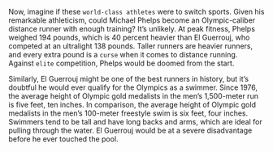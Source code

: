 Now, imagine if these `world-class athletes` were to switch sports.
Given his remarkable athleticism, could Michael Phelps become an
Olympic-caliber distance runner with enough training? It’s unlikely.
At peak fitness, Phelps weighed 194 pounds, which is 40 percent
heavier than El Guerrouj, who competed at an ultralight 138 pounds.
Taller runners are heavier runners, and every extra pound is a `curse`
when it comes to distance running. Against `elite` competition, Phelps
would be doomed from the start.

Similarly, El Guerrouj might be one of the best runners in history,
but it’s doubtful he would ever qualify for the Olympics as a swimmer.
Since 1976, the average height of Olympic gold medalists in the men’s
1,500-meter run is five feet, ten inches. In comparison, the average
height of Olympic gold medalists in the men’s 100-meter freestyle
swim is six feet, four inches. Swimmers tend to be tall and have long
backs and arms, which are ideal for pulling through the water. El
Guerrouj would be at a severe disadvantage before he ever touched the
pool.
